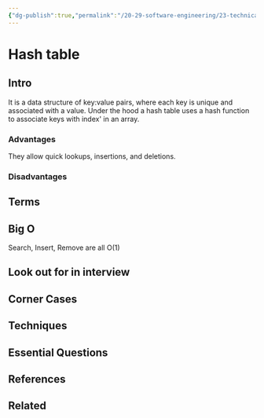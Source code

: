 ```yaml
---
{"dg-publish":true,"permalink":"/20-29-software-engineering/23-technical-fundamentals/23-01-data-structures/hash-table/","tags":["code/dsa"],"created":"2023-10-16T06:46:15.709-05:00","updated":"2023-12-13T08:47:08.220-06:00"}
---
```


# Hash table
## Intro
It is a data structure of key:value pairs, where each key is unique and associated with a value. Under the hood a hash table uses a hash function to associate keys with index' in an array.
### Advantages
They allow quick lookups, insertions, and deletions.
### Disadvantages
## Terms
## Big O
Search, Insert, Remove are all O(1)
## Look out for in interview
## Corner Cases
## Techniques
## Essential Questions

## References
## Related